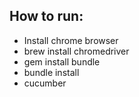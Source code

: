 ## How to run:

- Install chrome browser
- brew install chromedriver
- gem install bundle
- bundle install
- cucumber
